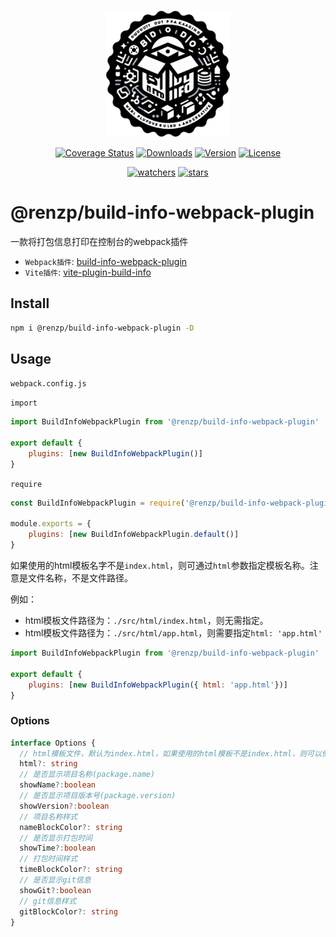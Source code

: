 <p align="center"><a href="https://github.com/renzp94/build-info-webpack-plugin" target="_blank" rel="noopener noreferrer"><img width="200" src="./logo.png" alt="build-info-webpack-plugin logo"></a></p>
<p align="center">
  <a href="https://codecov.io/github/@renzp/build-info-webpack-plugin"><img src="https://img.shields.io/codecov/c/github/@renzp/build-info-webpack-plugin.svg?sanitize=true" alt="Coverage Status"></a>
  <a href="https://npmcharts.com/compare/@renzp/build-info-webpack-plugin?minimal=true"><img src="https://img.shields.io/npm/dm/@renzp/build-info-webpack-plugin.svg?sanitize=true" alt="Downloads"></a>
  <a href="https://www.npmjs.com/package/@renzp/build-info-webpack-plugin"><img src="https://img.shields.io/npm/v/@renzp/build-info-webpack-plugin.svg?sanitize=true" alt="Version"></a>
  <a href="https://www.npmjs.com/package/@renzp/build-info-webpack-plugin"><img src="https://img.shields.io/npm/l/@renzp/build-info-webpack-plugin.svg?sanitize=true" alt="License"></a>
</p>
<p align="center">
  <a href="https://github.com/renzp94/build-info-webpack-plugin/watchers"><img src="https://img.shields.io/github/watchers/renzp94/build-info-webpack-plugin.svg?style=social" alt="watchers"></a>
  <a href="https://github.com/renzp94/build-info-webpack-plugin/stars"><img src="https://img.shields.io/github/stars/renzp94/build-info-webpack-plugin.svg?style=social" alt="stars"></a>
</p>

# @renzp/build-info-webpack-plugin

一款将打包信息打印在控制台的webpack插件

- `Webpack插件`: [build-info-webpack-plugin](https://github.com/renzp94/build-info-webpack-plugin)
- `Vite插件`: [vite-plugin-build-info](https://github.com/renzp94/vite-plugin-build-info)

## Install

```sh
npm i @renzp/build-info-webpack-plugin -D 
```

## Usage

`webpack.config.js`

`import`
```js
import BuildInfoWebpackPlugin from '@renzp/build-info-webpack-plugin'

export default {
    plugins: [new BuildInfoWebpackPlugin()]
}
```

`require`
```js
const BuildInfoWebpackPlugin = require('@renzp/build-info-webpack-plugin')

module.exports = {
    plugins: [new BuildInfoWebpackPlugin.default()]
}
```

如果使用的html模板名字不是`index.html`，则可通过`html`参数指定模板名称。注意是文件名称，不是文件路径。

例如：
  - html模板文件路径为：`./src/html/index.html`，则无需指定。
  - html模板文件路径为：`./src/html/app.html`，则需要指定`html: 'app.html'`

```js
import BuildInfoWebpackPlugin from '@renzp/build-info-webpack-plugin'

export default {
    plugins: [new BuildInfoWebpackPlugin({ html: 'app.html'})]
}
```

### Options

```ts
interface Options {
  // html模板文件，默认为index.html，如果使用的html模板不是index.html，则可以使用该选项指定模板文件名称
  html?: string
  // 是否显示项目名称(package.name)
  showName?:boolean
  // 是否显示项目版本号(package.version)
  showVersion?:boolean
  // 项目名称样式
  nameBlockColor?: string
  // 是否显示打包时间
  showTime?:boolean
  // 打包时间样式
  timeBlockColor?: string
  // 是否显示git信息
  showGit?:boolean
  // git信息样式
  gitBlockColor?: string
}
```